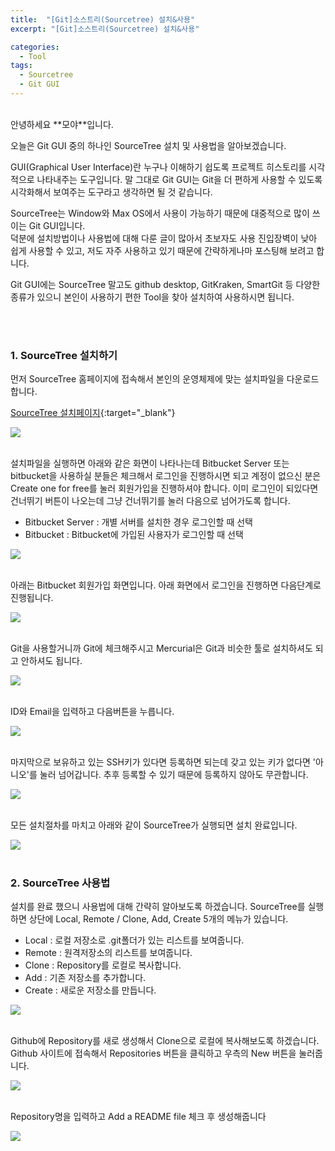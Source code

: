 ```yaml
---
title:  "[Git]소스트리(Sourcetree) 설치&사용"
excerpt: "[Git]소스트리(Sourcetree) 설치&사용"

categories:
  - Tool
tags: 
  - Sourcetree
  - Git GUI
---
```



<br/>
안녕하세요 **모야**입니다.

오늘은 Git GUI 중의 하나인  SourceTree 설치 및 사용법을 알아보겠습니다.

GUI(Graphical User Interface)란 누구나 이해하기 쉽도록 프로젝트 히스토리를 시각적으로 나타내주는 도구입니다.
말 그대로 Git GUI는 Git을 더 편하게 사용할 수 있도록 시각화해서 보여주는 도구라고 생각하면 될 것 같습니다.

SourceTree는 Window와 Max OS에서 사용이 가능하기 때문에 대중적으로 많이 쓰이는 Git GUI입니다.<br/>
덕분에 설치방법이나 사용법에 대해 다룬 글이 많아서 초보자도 사용 진입장벽이 낮아 쉽게 사용할 수 있고, 저도 자주 사용하고 있기 때문에 간략하게나마 포스팅해 보려고 합니다.

Git GUI에는 SourceTree 말고도 github desktop, GitKraken, SmartGit 등 다양한 종류가 있으니 본인이 사용하기 편한 Tool을 찾아 설치하여 사용하시면 됩니다.



<br/><br/>

### 1. SourceTree 설치하기

먼저 SourceTree 홈페이지에 접속해서 본인의 운영체제에 맞는 설치파일을 다운로드 합니다.

[SourceTree 설치페이지](https://www.sourcetreeapp.com){:target="_blank"}


<img src="/assets/images/sourceTree_homepage.PNG"><br/><br/>


설치파일을 실행하면 아래와 같은 화면이 나타나는데 Bitbucket Server 또는 bitbucket을 사용하실 분들은 체크해서 로그인을 진행하시면 되고 계정이 없으신 분은 Create one for free를 눌러 회원가입을 진행하셔야 합니다.
이미 로그인이 되있다면 건너뛰기 버튼이 나오는데 그냥 건너뛰기를 눌러 다음으로 넘어가도록 합니다.

* Bitbucket Server : 개별 서버를 설치한 경우 로그인할 때 선택
* Bitbucket : Bitbucket에 가입된 사용자가 로그인할 때 선택

<img src="/assets/images/st_1.PNG"><br/><br/>


아래는 Bitbucket 회원가입 화면입니다. 아래 화면에서 로그인을 진행하면 다음단계로 진행됩니다.

<img src="/assets/images/bucket_login.PNG"><br/><br/>


Git을 사용할거니까 Git에 체크해주시고 Mercurial은 Git과 비슷한 툴로 설치하셔도 되고 안하셔도 됩니다.

<img src="/assets/images/st_2.PNG"><br/><br/>


ID와 Email을 입력하고 다음버튼을 누릅니다.

<img src="/assets/images/st_3.PNG"><br/><br/>


마지막으로 보유하고 있는 SSH키가 있다면 등록하면 되는데 갖고 있는 키가 없다면 '아니오'를 눌러 넘어갑니다. 추후 등록할 수 있기 때문에 등록하지 않아도 무관합니다.

<img src="/assets/images/st_4.PNG"><br/><br/>


모든 설치절차를 마치고 아래와 같이 SourceTree가 실행되면 설치 완료입니다.

<img src="/assets/images/sourceTree.PNG"><br/><br/>


### 2. SourceTree 사용법


설치를 완료 했으니 사용법에 대해 간략히 알아보도록 하겠습니다.
SourceTree를 실행하면 상단에 Local, Remote / Clone, Add, Create 5개의 메뉴가 있습니다.

* Local : 로컬 저장소로 .git폴더가 있는 리스트를 보여줍니다.
* Remote : 원격저장소의 리스트를 보여줍니다.
* Clone : Repository를 로컬로 복사합니다.
* Add : 기존 저장소를 추가합니다.
* Create : 새로운 저장소를 만듭니다.
  

<img src="/assets/images/st_main.PNG"><br/><br/>


Github에 Repository를 새로 생성해서 Clone으로 로컬에 복사해보도록 하겠습니다.
Github 사이트에 접속해서 Repositories 버튼을 클릭하고 우측의 New 버튼을 눌러줍니다.

<img src="/assets/images/git_repo.PNG"><br/><br/>


Repository명을 입력하고 Add a README file 체크 후 생성해줍니다

<img src="/assets/images/create_repo.PNG"><br/><br/>